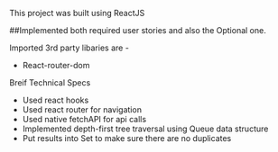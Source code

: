 This project was built using ReactJS

##Implemented both required user stories and also the Optional one.

Imported 3rd party libaries are -

 - React-router-dom
 
Breif Technical Specs

- Used react hooks
- Used react router for navigation
- Used native fetchAPI for api calls
- Implemented depth-first tree traversal using Queue data structure
- Put results into Set to make sure there are no duplicates
